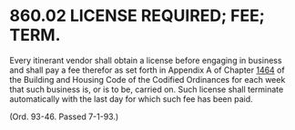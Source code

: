 860.02 LICENSE REQUIRED; FEE; TERM.
===================================

Every itinerant vendor shall obtain a license before engaging in
business and shall pay a fee therefor as set forth in Appendix A of
Chapter [1464](58d37b9c.html) of the Building and Housing Code of the
Codified Ordinances for each week that such business is, or is to be,
carried on. Such license shall terminate automatically with the last day
for which such fee has been paid.

(Ord. 93-46. Passed 7-1-93.)
